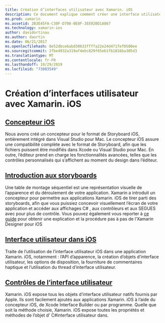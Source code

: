 ```yaml
---
title: Création d’interfaces utilisateur avec Xamarin. iOS
description: Ce document explique comment créer une interface utilisateur dans une application Xamarin. iOS. Il fournit des liens vers des guides relatifs au concepteur iOS, aux storyboards, aux concepts généraux de l’interface iOS et aux contrôles d’interface utilisateur iOS.
ms.prod: xamarin
ms.assetid: 2B3E45FA-C30F-D708-0E8F-3EE02BD1A867
ms.technology: xamarin-ios
author: davidortinau
ms.author: daortin
ms.date: 06/21/2017
ms.openlocfilehash: 8e52dbce6abd30633ffffa22e24d471fef0500ee
ms.sourcegitcommit: 2fbe4932a319af4ebc829f65eb1fb1816ba305d3
ms.translationtype: MT
ms.contentlocale: fr-FR
ms.lasthandoff: 10/29/2019
ms.locfileid: "73003549"
---
```

# <a name="building-user-interfaces-with-xamarinios"></a>Création d’interfaces utilisateur avec Xamarin. iOS

## <a name="ios-designeriosuser-interfacedesignerindexmd"></a>[Concepteur iOS](~/ios/user-interface/designer/index.md)

Nous avons créé un concepteur pour le format de Storyboard iOS, entièrement intégré dans Visual Studio pour Mac. Le concepteur iOS assure une compatibilité complète avec le format de Storyboard, afin que les fichiers puissent être modifiés dans Xcode ou Visual Studio pour Mac. En outre, l’éditeur prend en charge les fonctionnalités avancées, telles que les contrôles personnalisés qui s’affichent au moment du design dans l’éditeur.

## <a name="introduction-to-storyboardsiosuser-interfacestoryboardsindexmd"></a>[Introduction aux storyboards](~/ios/user-interface/storyboards/index.md)

Une table de montage séquentiel est une représentation visuelle de l’apparence et du déroulement de votre application. Xamarin a introduit un concepteur pour permettre aux applications Xamarin. iOS de tirer parti des storyboards, afin que vous puissiez concevoir visuellement l’écran de votre application et accéder aux affichages C# , aux contrôleurs et aux SEGUES avec pour plus de contrôle. Vous pouvez également vous reporter à [ce guide](~/ios/user-interface/designer/introduction.md) pour obtenir une explication et la procédure pas à pas de l’Xamarin Designer pour iOS

## <a name="user-interface-in-iosiosuser-interfaceios-uiindexmd"></a>[Interface utilisateur dans iOS](~/ios/user-interface/ios-ui/index.md)

Traite de l’utilisation de l’interface utilisateur iOS dans une application Xamarin. iOS, notamment : l’API d’apparence, la création d’objets d’interface utilisateur, les options de disposition, la fourniture de commentaires haptique et l’utilisation du thread d’interface utilisateur.

## <a name="user-interface-controlsiosuser-interfacecontrolsindexmd"></a>[Contrôles de l’interface utilisateur](~/ios/user-interface/controls/index.md)

Xamarin. iOS expose tous les objets d’interface utilisateur natifs fournis par Apple. Ils sont facilement ajoutés aux applications Xamarin. iOS à l’aide du concepteur iOS, de Xcode Interface Builder ou par programme. Quelle que soit la méthode choisie, Xamarin. iOS expose toutes les propriétés et méthodes de l’objet d' C#interface utilisateur dans.

